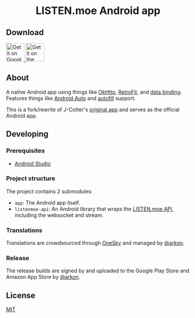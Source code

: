 <h1 align="center">LISTEN.moe Android app</h1>

## Download

<a href="https://play.google.com/store/apps/details?id=me.echeung.moemoekyun">
  <img height="50" alt="Get it on Google Play"
       src="https://play.google.com/intl/en_us/badges/images/apps/en-play-badge.png" />
</a>

<a href="https://www.amazon.com/gp/product/B075VJFSTL/ref=mas_pm_listen_moe">
  <img height="50" alt="Get it on the Amazon app store"
       src="https://images-na.ssl-images-amazon.com/images/G/01/mobile-apps/devportal2/res/images/amazon-underground-app-us-white.png" />
</a>


## About

A native Android app using things like [OkHttp](http://square.github.io/okhttp/), [RetroFit](http://square.github.io/retrofit/), and [data binding](https://developer.android.com/topic/libraries/data-binding/index.html). Features things like [Android Auto](https://www.android.com/auto/) and [autofill](https://android-developers.googleblog.com/2017/11/getting-your-android-app-ready-for.html) support.

This is a fork/rewrite of J-Cotter's [original app](https://play.google.com/store/apps/details?id=jcotter.listenmoe) and serves as the official Android app.


## Developing

### Prerequisites

- [Android Studio](https://developer.android.com/studio/index.html)

### Project structure

The project contains 2 submodules:
- `app`: The Android app itself.
- `listenmoe-api`: An Android library that wraps the [LISTEN.moe API](https://listen-moe.github.io/documentation/), including the websocket and stream.

### Translations

Translations are crowdsourced through [OneSky](https://osfmofb.oneskyapp.com/collaboration/project?id=271507) and managed by [@arkon](https://github.com/arkon/).

### Release

The release builds are signed by and uploaded to the Google Play Store and Amazon App Store by [@arkon](https://github.com/arkon/).


## License

[MIT](https://github.com/LISTEN-moe/android-app/blob/master/LICENSE)
